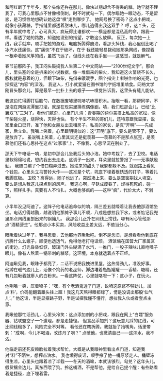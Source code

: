 和阿红断了半年多，那个头像还杵在那儿，像块过期却舍不得丢的糖。她早就不理我了，可我心里那点不甘像根倒刺，时不时就勾一下。偶尔瞄她一眼动态，不是留恋，是习惯性地想确认她这盘“棋”走到哪步了。 她网号换了密码？这点小把戏，就像小孩藏糖，手指缝里都透着甜味儿，哪儿逃得出我这双手？ 哼，这丫头，还有半年就中考了，心可真大，疯玩得比谁都欢——横竖都是混私高的命，跟我一样。看透了她的路数，知道她没别的指望，才敢这么放肆。 反正，每次她一上线，我手就痒，顺手把她的游戏、电脑折腾得崩溃，看那头掉线，我心里倒比喝了冰汽水还痛快。这“痛快”不在于破坏，在于 我还能轻易拨动她那条网线，像捏着一根牵着她风筝的线，虽然飞远了，但线头还在我手里——这感觉，就是解气。

春节前那阵子，我正闷头鼓捣我人生第二个中文网站——“2100世纪文学”。那会儿，里头塞的全是扒来的小说数据，像一堆借来的柴火，我知道这火苗烧不长久，版权就是悬着的刀，但眼下缺柴，先借来暖暖手，图个指尖上噼啪作响的光亮，也探探这“内容”的深浅。 我这人，打小就爱猫在图书馆的字纸堆里啃食。网络文学刚冒头那会儿，算是最早一批扑上去的蛾子——嗅觉告诉我，这里头有缝儿能钻。

我这边忙得脚打后脑勺，在数据废墟里吭哧吭哧搭积木。抬眼一看，那帮同学，不是泡在网游泥潭里打滚，就是在现实里排练偶像剧。啧，我们班那会儿，已经“比翼双飞”三对了。看他们腻歪，心里门儿清：青春期的荷尔蒙搭上私高的宽松，像干柴碰火星，烧得快，灭得也快。 有个半生不熟的哥们儿，还特意跟我显摆，说家里金口已开，准了他和女朋友出去租房子。私高的家长，是真“开明”——先成家，后立业。我嘴上笑着，心里跟明镜似的：这“开明”底下，要么是管不了，要么是放弃了。 虽说嘴上笑着，心里其实还是挺羡慕——羡慕的不是那点腻歪，是羡慕他们还有心思扑在这点“过家家”上，不像我，心思早沉在别处了。

那天下午电话一响，是初中那会儿坐我后头的小洁。她中考栽了，去了卫校。电话里软绵绵地说，想约我出去走走。这调子一出来，耳朵里就拉警报了——无事献殷勤。 我随口编了个借口糊弄过去。她递来的甜头？我躲都躲不及。就跟路上看见个钱包，心里头立马警铃大作——这准是个坑，坑底下埋着根锈透的钉子，等着扎我脚底板。 卫校？离得远，圈子也远了。突然凑上来，要么是空窗期找人填空，要么是想从我这儿探点别的风声。 我这心啊，早锈成废铁了，焊得死死的，碰一下，照样扎手。真要有人不怕扎，大概也够疯的——这种“疯”，代价太大，不划算。

小半年没见阿迪了。这阵子他电话追命似的响，隔三差五就嚎着让我去他那酒馆坐坐。电话打得越勤，越说明他那摊子事儿不顺，八成是想拉我下水，或者惦记我兜里那点网线里刨出来的钢镚儿。 我那会儿正扑在网线上捞钱，哪有闲心管他那点“酒精营生”。他那点小本买卖，风险收益比差太远，不值当分心。

眼瞅着快过年了。我寻思着，去他那地界瞅瞅吧。倒不是念旧，是想看看他到底在折腾什么幺蛾子，顺便也透透气，免得他老打电话烦。 酒馆缩在国营大厂家属区的街边，灯光昏昏恹恹，玻璃门外头糊满了水汽，一推门，一股子辣味儿直呛嗓子眼儿，像有人熬着一锅带刺的糖浆。这环境，本身就透着点不正经。

阿迪瞅见我，眼珠子都亮了，二话不说把我拽进里屋。这热情劲儿，准没好事。 他蹲在暖气边儿上，活像个捣药的老巫师，脚边堆着瓶瓶罐罐——香精、糖精，还有几包瞅着就瘆人的白粉末。一看这阵仗，心里就咯噔一下：这小子，在玩火。

他咧嘴一笑，压着嗓子：“嘿，有个老酒鬼透了门道，说咱这原浆不够劲儿，加点‘料’，价码能翻着跟头往上蹿！我这几天熬得眼都绿了，愣是没调出那股‘仙气儿’。” 他这话，半是显摆路子野，半是试探我懂不懂行，想拉我入伙或者套点主意。

我瞅他那忙活劲儿，心里头冷笑：这点添加剂的小把戏，跟我在网上“白嫖”服务器、钻联盟空子一个道理，都是走捷径。 但食品添加剂？这玩意儿踩的红线，可比网线粗多了，风险完全不对等。 看他还在瞎折腾，我就抬了抬嘴角，话里带刺：“成啊，今儿不喝酒，改炼丹了呗？” 点破他，也撇清自己——这浑水，我不沾。

他临走前还死皮赖脸拉着我求帮忙，大概是从我眼神里看出点门道，知道我对“料”不陌生，想榨点油水。 我也懒得废话，顺手拎了他一桶原浆走人。桶壁冻得生凉，心里头也跟着凉了半截——冬天的酒嘛，本就该够烈。勾兑？这年头儿，假货镶金边儿，真东西喂了狗。拎这桶酒，不是帮他，是给自己提个醒：有些路看着是捷径，底下埋着雷。 